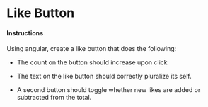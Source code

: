 # Like Button

#### Instructions

Using angular, create a like button that does the following:

* The count on the button should increase upon click
* The text on the like button should correctly pluralize its self.

* A second button should toggle whether new likes are added or subtracted from the total.
